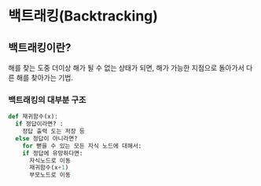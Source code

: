 ## <h1>백트래킹(Backtracking)

## 백트래킹이란? <br>

해를 찾는 도중 더이상 해가 될 수 없는 상태가 되면, 해가 가능한 지점으로 돌아가서 다른 해를 찾아가는 기법.

### 백트래킹의 대부분 구조

```python
def 재귀함수(x):
  if 정답이라면? :
    정답 출력 도는 저장 등
  else 정답이 아니라면?
    for 뻗을 수 있는 모든 자식 노드에 대해서:
    if 정답에 유망하다면:
      자식노드로 이동
      재귀함수(x+1)
      부모노드로 이동
```
